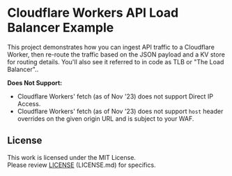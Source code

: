 # Cloudflare Workers API Load Balancer Example
This project demonstrates how you can ingest API traffic to a Cloudflare Worker, then re-route the traffic based on the JSON payload and a KV store for routing details. You'll also see it referred to in code as TLB or "The Load Balancer"..

**Does Not Support:**
- Cloudflare Workers' fetch (as of Nov '23) does not support Direct IP Access.
- Cloudflare Workers' fetch (as of Nov '23) does not support `host` header overrides on the given origin URL and is subject to your WAF.

## License
This work is licensed under the MIT License.  
Please review [LICENSE](LICENSE.md) (LICENSE.md) for specifics.
